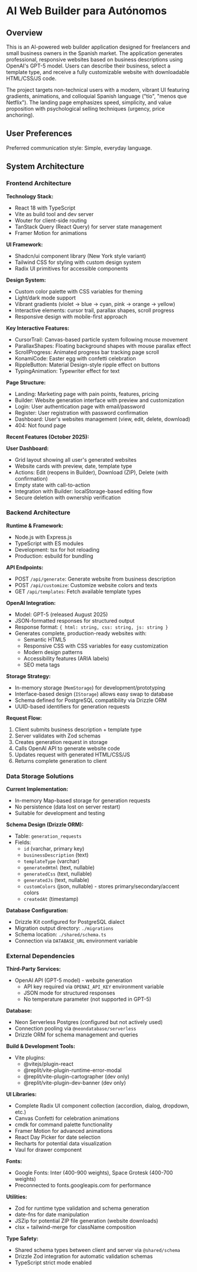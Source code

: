 # AI Web Builder para Autónomos

## Overview

This is an AI-powered web builder application designed for freelancers and small business owners in the Spanish market. The application generates professional, responsive websites based on business descriptions using OpenAI's GPT-5 model. Users can describe their business, select a template type, and receive a fully customizable website with downloadable HTML/CSS/JS code.

The project targets non-technical users with a modern, vibrant UI featuring gradients, animations, and colloquial Spanish language ("tío", "menos que Netflix"). The landing page emphasizes speed, simplicity, and value proposition with psychological selling techniques (urgency, price anchoring).

## User Preferences

Preferred communication style: Simple, everyday language.

## System Architecture

### Frontend Architecture

**Technology Stack:**
- React 18 with TypeScript
- Vite as build tool and dev server
- Wouter for client-side routing
- TanStack Query (React Query) for server state management
- Framer Motion for animations

**UI Framework:**
- Shadcn/ui component library (New York style variant)
- Tailwind CSS for styling with custom design system
- Radix UI primitives for accessible components

**Design System:**
- Custom color palette with CSS variables for theming
- Light/dark mode support
- Vibrant gradients (violet → blue → cyan, pink → orange → yellow)
- Interactive elements: cursor trail, parallax shapes, scroll progress
- Responsive design with mobile-first approach

**Key Interactive Features:**
- CursorTrail: Canvas-based particle system following mouse movement
- ParallaxShapes: Floating background shapes with mouse parallax effect
- ScrollProgress: Animated progress bar tracking page scroll
- KonamiCode: Easter egg with confetti celebration
- RippleButton: Material Design-style ripple effect on buttons
- TypingAnimation: Typewriter effect for text

**Page Structure:**
- Landing: Marketing page with pain points, features, pricing
- Builder: Website generation interface with preview and customization
- Login: User authentication page with email/password
- Register: User registration with password confirmation
- Dashboard: User's websites management (view, edit, delete, download)
- 404: Not found page

**Recent Features (October 2025):**

**User Dashboard:**
- Grid layout showing all user's generated websites
- Website cards with preview, date, template type
- Actions: Edit (reopens in Builder), Download (ZIP), Delete (with confirmation)
- Empty state with call-to-action
- Integration with Builder: localStorage-based editing flow
- Secure deletion with ownership verification

### Backend Architecture

**Runtime & Framework:**
- Node.js with Express.js
- TypeScript with ES modules
- Development: tsx for hot reloading
- Production: esbuild for bundling

**API Endpoints:**
- POST `/api/generate`: Generate website from business description
- POST `/api/customize`: Customize website colors and texts
- GET `/api/templates`: Fetch available template types

**OpenAI Integration:**
- Model: GPT-5 (released August 2025)
- JSON-formatted responses for structured output
- Response format: `{ html: string, css: string, js: string }`
- Generates complete, production-ready websites with:
  - Semantic HTML5
  - Responsive CSS with CSS variables for easy customization
  - Modern design patterns
  - Accessibility features (ARIA labels)
  - SEO meta tags

**Storage Strategy:**
- In-memory storage (`MemStorage`) for development/prototyping
- Interface-based design (`IStorage`) allows easy swap to database
- Schema defined for PostgreSQL compatibility via Drizzle ORM
- UUID-based identifiers for generation requests

**Request Flow:**
1. Client submits business description + template type
2. Server validates with Zod schemas
3. Creates generation request in storage
4. Calls OpenAI API to generate website code
5. Updates request with generated HTML/CSS/JS
6. Returns complete generation to client

### Data Storage Solutions

**Current Implementation:**
- In-memory Map-based storage for generation requests
- No persistence (data lost on server restart)
- Suitable for development and testing

**Schema Design (Drizzle ORM):**
- Table: `generation_requests`
- Fields:
  - `id` (varchar, primary key)
  - `businessDescription` (text)
  - `templateType` (varchar)
  - `generatedHtml` (text, nullable)
  - `generatedCss` (text, nullable)
  - `generatedJs` (text, nullable)
  - `customColors` (json, nullable) - stores primary/secondary/accent colors
  - `createdAt` (timestamp)

**Database Configuration:**
- Drizzle Kit configured for PostgreSQL dialect
- Migration output directory: `./migrations`
- Schema location: `./shared/schema.ts`
- Connection via `DATABASE_URL` environment variable

### External Dependencies

**Third-Party Services:**
- OpenAI API (GPT-5 model) - website generation
  - API key required via `OPENAI_API_KEY` environment variable
  - JSON mode for structured responses
  - No temperature parameter (not supported in GPT-5)

**Database:**
- Neon Serverless Postgres (configured but not actively used)
- Connection pooling via `@neondatabase/serverless`
- Drizzle ORM for schema management and queries

**Build & Development Tools:**
- Vite plugins:
  - @vitejs/plugin-react
  - @replit/vite-plugin-runtime-error-modal
  - @replit/vite-plugin-cartographer (dev only)
  - @replit/vite-plugin-dev-banner (dev only)

**UI Libraries:**
- Complete Radix UI component collection (accordion, dialog, dropdown, etc.)
- Canvas Confetti for celebration animations
- cmdk for command palette functionality
- Framer Motion for advanced animations
- React Day Picker for date selection
- Recharts for potential data visualization
- Vaul for drawer component

**Fonts:**
- Google Fonts: Inter (400-900 weights), Space Grotesk (400-700 weights)
- Preconnected to fonts.googleapis.com for performance

**Utilities:**
- Zod for runtime type validation and schema generation
- date-fns for date manipulation
- JSZip for potential ZIP file generation (website downloads)
- clsx + tailwind-merge for className composition

**Type Safety:**
- Shared schema types between client and server via `@shared/schema`
- Drizzle Zod integration for automatic validation schemas
- TypeScript strict mode enabled